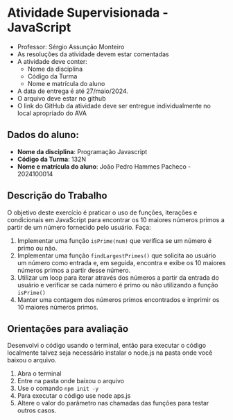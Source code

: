 # Atividade Supervisionada - JavaScript
- Professor: Sérgio Assunção Monteiro
- As resoluções da atividade devem estar comentadas
- A atividade deve conter:
    * Nome da disciplina
    * Código da Turma
    * Nome e matrícula do aluno
- A data de entrega é até 27/maio/2024.
- O arquivo deve estar no github
- O link do GitHub da atividade deve ser entregue individualmente no local apropriado do AVA

## Dados do aluno:
- **Nome da disciplina**: Programação Javascript
- **Código da Turma**: 132N
- **Nome e matrícula do aluno**: João Pedro Hammes Pacheco - 2024100014

## Descrição do Trabalho
O objetivo deste exercício é praticar o uso de funções, iterações e condicionais em JavaScript para
encontrar os 10 maiores números primos a partir de um número fornecido pelo usuário. Faça:

1. Implementar uma função `isPrime(num)` que verifica se um número é primo ou não.
2. Implementar uma função `findLargestPrimes()` que solicita ao usuário um número como entrada e, em seguida, encontra e exibe os 10 maiores números primos a partir desse número.
3. Utilizar um loop para iterar através dos números a partir da entrada do usuário e verificar se cada número é primo ou não utilizando a função `isPrime()` 
4. Manter uma contagem dos números primos encontrados e imprimir os 10 maiores números primos.

## Orientações para avaliação
Desenvolvi o código usando o terminal, então para executar o código localmente talvez seja necessário instalar o node.js na pasta onde você baixou o arquivo.

1. Abra o terminal
2. Entre na pasta onde baixou o arquivo
3. Use o comando `npm init -y`
4. Para executar o código use node aps.js
5. Altere o valor do parâmetro nas chamadas das funções para testar outros casos.